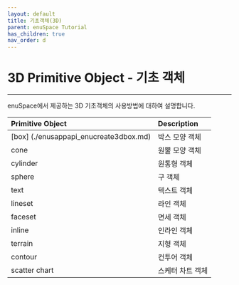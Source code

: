 ```yaml
---
layout: default
title: 기초객체(3D)
parent: enuSpace Tutorial
has_children: true
nav_order: d
---
```


# 3D Primitive Object - 기초 객체

---

enuSpace에서 제공하는 3D 기초객체의 사용방법에 대하여 설명합니다.

| Primitive Object | Description |
| :--- | :--- |
| [box] (./enusappapi_enucreate3dbox.md)  | 박스 모양 객체 |
| cone | 원뿔 모양 객체 |
| cylinder | 원통형 객체 |
| sphere | 구 객체 |
| text | 텍스트 객체 |
| lineset | 라인 객체 |
| faceset | 면세 객체 |
| inline | 인라인 객체 |
| terrain | 지형 객체 |
| contour | 컨투어 객체 |
| scatter chart | 스케터 차트 객체 |



